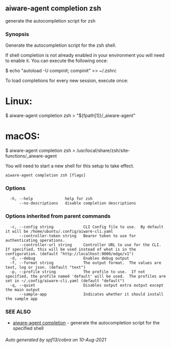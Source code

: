 ## aiware-agent completion zsh

generate the autocompletion script for zsh

### Synopsis


Generate the autocompletion script for the zsh shell.

If shell completion is not already enabled in your environment you will need
to enable it.  You can execute the following once:

$ echo "autoload -U compinit; compinit" >> ~/.zshrc

To load completions for every new session, execute once:
# Linux:
$ aiware-agent completion zsh > "${fpath[1]}/_aiware-agent"
# macOS:
$ aiware-agent completion zsh > /usr/local/share/zsh/site-functions/_aiware-agent

You will need to start a new shell for this setup to take effect.


```
aiware-agent completion zsh [flags]
```

### Options

```
  -h, --help              help for zsh
      --no-descriptions   disable completion descriptions
```

### Options inherited from parent commands

```
  -c, --config string             CLI Config file to use.  By default it will be /home/ubuntu/.config/aiware-cli.yaml
      --controller-token string   Bearer token to use for authenticating operations.
      --controller-url string     Controller URL to use for the CLI.  If specified, this will be used instead of what is in the configuration. (default "http://localhost:9000/edge/v1")
  -d, --debug                     Enables debug output
  -f, --format string             The output format.  The values are text, log or json. (default "text")
  -p, --profile string            The profile to use.  If not specified, the profile named 'default' will be used.  The profiles are set in ~/.config/aiware-cli.yaml (default "default")
  -q, --quiet                     Disables output extra output except the main output
      --sample-app                Indicates whether it should install the sample app
```

### SEE ALSO

* [aiware-agent completion](/cli/aiware-agent_completion.md)	 - generate the autocompletion script for the specified shell

###### Auto generated by spf13/cobra on 10-Aug-2021
